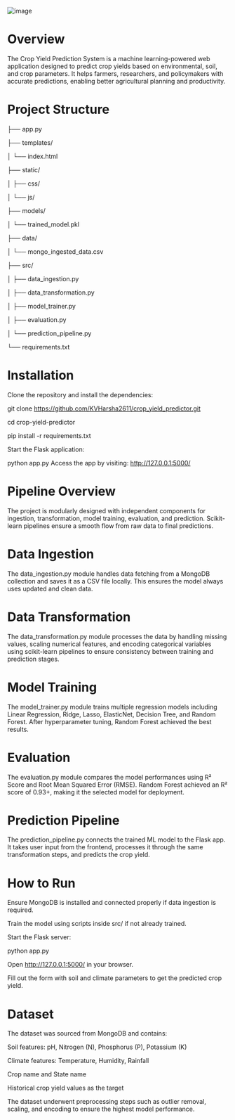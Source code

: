 ![image](https://github.com/user-attachments/assets/a8a396d5-1d67-4e52-a38f-0816b22f8303)

# Overview

The Crop Yield Prediction System is a machine learning-powered web application designed to predict crop yields based on environmental, soil, and crop parameters. It helps farmers, researchers, and policymakers with accurate predictions, enabling better agricultural planning and productivity.

# Project Structure

├── app.py 

├── templates/

│   └── index.html

├── static/

│   ├── css/

│   └── js/

├── models/

│   └── trained_model.pkl

├── data/

│   └── mongo_ingested_data.csv

├── src/

│   ├── data_ingestion.py

│   ├── data_transformation.py

│   ├── model_trainer.py

│   ├── evaluation.py

│   └── prediction_pipeline.py

└── requirements.txt

# Installation
Clone the repository and install the dependencies:

git clone https://github.com/KVHarsha2611/crop_yield_predictor.git

cd crop-yield-predictor

pip install -r requirements.txt

Start the Flask application:

python app.py
Access the app by visiting: http://127.0.0.1:5000/

# Pipeline Overview
The project is modularly designed with independent components for ingestion, transformation, model training, evaluation, and prediction. Scikit-learn pipelines ensure a smooth flow from raw data to final predictions.

# Data Ingestion
The data_ingestion.py module handles data fetching from a MongoDB collection and saves it as a CSV file locally. This ensures the model always uses updated and clean data.

# Data Transformation
The data_transformation.py module processes the data by handling missing values, scaling numerical features, and encoding categorical variables using scikit-learn pipelines to ensure consistency between training and prediction stages.

# Model Training
The model_trainer.py module trains multiple regression models including Linear Regression, Ridge, Lasso, ElasticNet, Decision Tree, and Random Forest. After hyperparameter tuning, Random Forest achieved the best results.

# Evaluation
The evaluation.py module compares the model performances using R² Score and Root Mean Squared Error (RMSE). Random Forest achieved an R² score of 0.93+, making it the selected model for deployment.

# Prediction Pipeline
The prediction_pipeline.py connects the trained ML model to the Flask app. It takes user input from the frontend, processes it through the same transformation steps, and predicts the crop yield.

# How to Run
Ensure MongoDB is installed and connected properly if data ingestion is required.

Train the model using scripts inside src/ if not already trained.

Start the Flask server:

python app.py

Open http://127.0.0.1:5000/ in your browser.

Fill out the form with soil and climate parameters to get the predicted crop yield.

# Dataset
The dataset was sourced from MongoDB and contains:

Soil features: pH, Nitrogen (N), Phosphorus (P), Potassium (K)

Climate features: Temperature, Humidity, Rainfall

Crop name and State name

Historical crop yield values as the target

The dataset underwent preprocessing steps such as outlier removal, scaling, and encoding to ensure the highest model performance.
